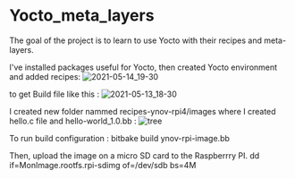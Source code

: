 # Yocto_meta_layers

The goal of the project is to learn to use Yocto with their recipes and meta-layers.

I've installed packages useful for Yocto, then created Yocto environment and added recipes:
![2021-05-14_19-30](https://user-images.githubusercontent.com/72147223/118409199-7be03c80-b689-11eb-807b-0b7fdcc09cce.png)

to get Build file like this :
![2021-05-13_18-30](https://user-images.githubusercontent.com/72147223/118409145-50f5e880-b689-11eb-894f-44af49130eb9.png)

I created new folder nammed recipes-ynov-rpi4/images where I created hello.c file and hello-world_1.0.bb :
![tree](https://user-images.githubusercontent.com/72147223/118413055-a63bf500-b69d-11eb-98b0-cdcf27ae54a7.png)

To run build configuration : bitbake build ynov-rpi-image.bb

Then, upload the image on a micro SD card to the Raspberrry PI.
dd if=MonImage.rootfs.rpi-sdimg of=/dev/sdb bs=4M 
 
